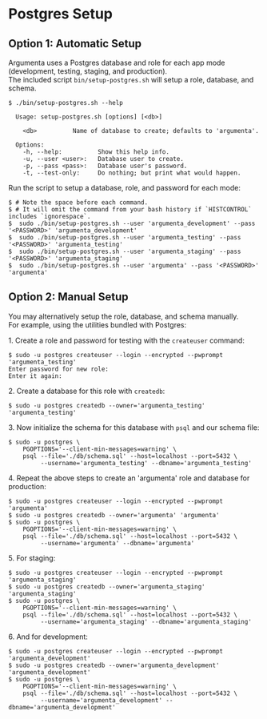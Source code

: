
# Postgres Setup

## Option 1: Automatic Setup

Argumenta uses a Postgres database and role for each app mode (development, testing, staging, and production).  
The included script `bin/setup-postgres.sh` will setup a role, database, and schema.

```
$ ./bin/setup-postgres.sh --help

  Usage: setup-postgres.sh [options] [<db>]

    <db>          Name of database to create; defaults to 'argumenta'.

  Options:
    -h, --help:          Show this help info.
    -u, --user <user>:   Database user to create.
    -p, --pass <pass>:   Database user's password.
    -t, --test-only:     Do nothing; but print what would happen.
```

Run the script to setup a database, role, and password for each mode:

```shell
$ # Note the space before each command.
$ # It will omit the command from your bash history if `HISTCONTROL` includes `ignorespace`.
$  sudo ./bin/setup-postgres.sh --user 'argumenta_development' --pass '<PASSWORD>' 'argumenta_development'
$  sudo ./bin/setup-postgres.sh --user 'argumenta_testing' --pass '<PASSWORD>' 'argumenta_testing'
$  sudo ./bin/setup-postgres.sh --user 'argumenta_staging' --pass '<PASSWORD>' 'argumenta_staging'
$  sudo ./bin/setup-postgres.sh --user 'argumenta' --pass '<PASSWORD>' 'argumenta'
```

## Option 2: Manual Setup

You may alternatively setup the role, database, and schema manually.  
For example, using the utilities bundled with Postgres:  

1\. Create a role and password for testing with the `createuser` command:
```shell
$ sudo -u postgres createuser --login --encrypted --pwprompt 'argumenta_testing'
Enter password for new role: 
Enter it again: 
```

2\. Create a database for this role with `createdb`:
```shell
$ sudo -u postgres createdb --owner='argumenta_testing' 'argumenta_testing'
```

3\. Now initialize the schema for this database with `psql` and our schema file:
```shell
$ sudo -u postgres \
    PGOPTIONS='--client-min-messages=warning' \
    psql --file='./db/schema.sql' --host=localhost --port=5432 \
         --username='argumenta_testing' --dbname='argumenta_testing'
```

4\. Repeat the above steps to create an 'argumenta' role and database for production:
```shell
$ sudo -u postgres createuser --login --encrypted --pwprompt 'argumenta'
$ sudo -u postgres createdb --owner='argumenta' 'argumenta'
$ sudo -u postgres \
    PGOPTIONS='--client-min-messages=warning' \
    psql --file='./db/schema.sql' --host=localhost --port=5432 \
         --username='argumenta' --dbname='argumenta'
```

5\. For staging:
```shell
$ sudo -u postgres createuser --login --encrypted --pwprompt 'argumenta_staging'
$ sudo -u postgres createdb --owner='argumenta_staging' 'argumenta_staging'
$ sudo -u postgres \
    PGOPTIONS='--client-min-messages=warning' \
    psql --file='./db/schema.sql' --host=localhost --port=5432 \
         --username='argumenta_staging' --dbname='argumenta_staging'
```

6\. And for development:
```shell
$ sudo -u postgres createuser --login --encrypted --pwprompt 'argumenta_development'
$ sudo -u postgres createdb --owner='argumenta_development' 'argumenta_development'
$ sudo -u postgres \
    PGOPTIONS='--client-min-messages=warning' \
    psql --file='./db/schema.sql' --host=localhost --port=5432 \
         --username='argumenta_development' --dbname='argumenta_development'
```


